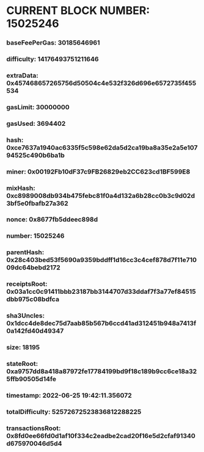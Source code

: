 # CURRENT BLOCK NUMBER: 15025246

### baseFeePerGas: 30185646961
### difficulty: 14176493751211646
### extraData: 0x457468657265756d50504c4e532f326d696e6572735f455534
### gasLimit: 30000000
### gasUsed: 3694402
### hash: 0xce7637a1940ac6335f5c598e62da5d2ca19ba8a35e2a5e10794525c490b6ba1b
### miner: 0x00192Fb10dF37c9FB26829eb2CC623cd1BF599E8
### mixHash: 0xc8989008db934b475febc81f0a4d132a6b28cc0b3c9d02d3bf5e0fbafb27a362
### nonce: 0x8677fb5ddeec898d
### number: 15025246
### parentHash: 0x28c403bed53f5690a9359bddff1d16cc3c4cef878d7f11e71009dc64bebd2172
### receiptsRoot: 0x03a1cc0c91411bbb23187bb3144707d33ddaf7f3a77ef84515dbb975c08bdfca
### sha3Uncles: 0x1dcc4de8dec75d7aab85b567b6ccd41ad312451b948a7413f0a142fd40d49347
### size: 18195
### stateRoot: 0xa9757dd8a418a87972fe17784199bd9f18c189b9cc6ce18a325ffb90505d14fe
### timestamp: 2022-06-25 19:42:11.356072
### totalDifficulty: 52572672523836812288225
### transactionsRoot: 0x8fd0ee66fd0d1af10f334c2eadbe2cad20f16e5d2cfaf91340d675970046d5d4

